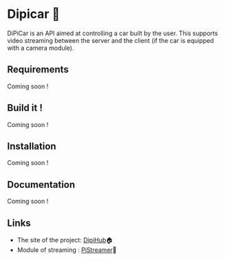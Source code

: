 # Dipicar 🚗

DiPiCar is an API aimed at controlling a car built by the user. This supports video streaming between the server and the client (if the car is equipped with a camera module).

##  Requirements

Coming soon !

## Build it !

Coming soon !

## Installation

Coming soon !

## Documentation

Coming soon !

## Links

- The site of the project: [DipiHub](https://dipihub.netlify.app/fr/)🏠
- Module of streaming : [PiStreamer](https://www.npmjs.com/package/pistreamer)🎥